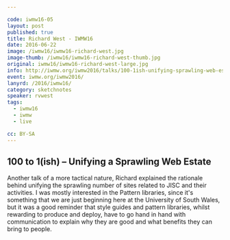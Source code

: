 ```yaml
---

code: iwmw16-05
layout: post
published: true
title: Richard West - IWMW16
date: 2016-06-22
image: /iwmw16/iwmw16-richard-west.jpg
image-thumb: /iwmw16/iwmw16-richard-west-thumb.jpg
original: iwmw16/iwmw16-richard-west-large.jpg
info: http://iwmw.org/iwmw2016/talks/100-1ish-unifying-sprawling-web-estate/
event: iwmw.org/iwmw2016/
lanyrd: /2016/iwmw16/
category: sketchnotes
speaker: rvwest
tags:
  - iwmw16
  - iwmw
  - live

cc: BY-SA
---
```



## 100 to 1(ish) – Unifying a Sprawling Web Estate ##

Another talk of a more tactical nature, Richard explained the rationale behind unifying the sprawling number of sites related to JISC and their activities. I was mostly interested in the Pattern libraries, since it's something that we are just beginning here at the University of South Wales, but it was a good reminder that style guides and pattern libraries, whilst rewarding to produce and deploy, have to go hand in hand with communication to explain why they are good and what benefits they can bring to people.

